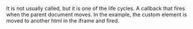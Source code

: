 It is not usually called, but it is one of the life cycles. A callback that
fires when the parent document moves. In the example, the custom element is
moved to another html in the iframe and fired.
